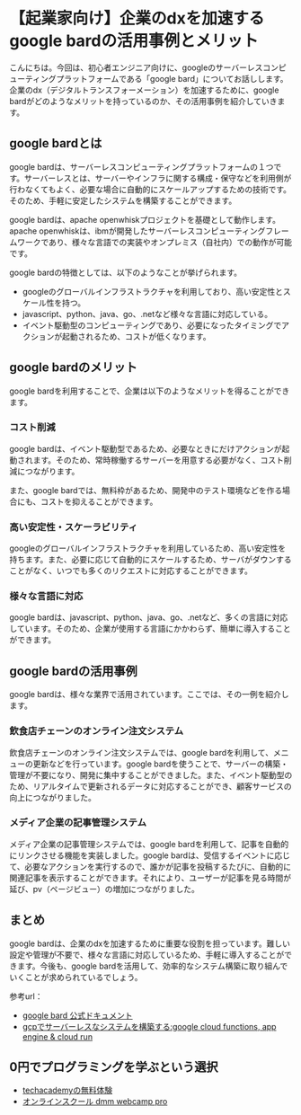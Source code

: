 <!--
title: 【起業家向け】企業のdxを加速するgoogle bardの活用事例とメリット
tags: google,bard,起業,dx
id: 
private: false
-->

# 【起業家向け】企業のdxを加速するgoogle bardの活用事例とメリット

こんにちは。今回は、初心者エンジニア向けに、googleのサーバーレスコンピューティングプラットフォームである「google bard」についてお話しします。企業のdx（デジタルトランスフォーメーション）を加速するために、google bardがどのようなメリットを持っているのか、その活用事例を紹介していきます。

## google bardとは
google bardは、サーバーレスコンピューティングプラットフォームの１つです。サーバーレスとは、サーバーやインフラに関する構成・保守などを利用側が行わなくてもよく、必要な場合に自動的にスケールアップするための技術です。そのため、手軽に安定したシステムを構築することができます。

google bardは、apache openwhiskプロジェクトを基礎として動作します。apache openwhiskは、ibmが開発したサーバーレスコンピューティングフレームワークであり、様々な言語での実装やオンプレミス（自社内）での動作が可能です。

google bardの特徴としては、以下のようなことが挙げられます。
- googleのグローバルインフラストラクチャを利用しており、高い安定性とスケール性を持つ。
- javascript、python、java、go、.netなど様々な言語に対応している。
- イベント駆動型のコンピューティングであり、必要になったタイミングでアクションが起動されるため、コストが低くなります。

## google bardのメリット
google bardを利用することで、企業は以下のようなメリットを得ることができます。

### コスト削減
google bardは、イベント駆動型であるため、必要なときにだけアクションが起動されます。そのため、常時稼働するサーバーを用意する必要がなく、コスト削減につながります。

また、google bardでは、無料枠があるため、開発中のテスト環境などを作る場合にも、コストを抑えることができます。

### 高い安定性・スケーラビリティ
googleのグローバルインフラストラクチャを利用しているため、高い安定性を持ちます。また、必要に応じて自動的にスケールするため、サーバがダウンすることがなく、いつでも多くのリクエストに対応することができます。

### 様々な言語に対応
google bardは、javascript、python、java、go、.netなど、多くの言語に対応しています。そのため、企業が使用する言語にかかわらず、簡単に導入することができます。

## google bardの活用事例
google bardは、様々な業界で活用されています。ここでは、その一例を紹介します。

### 飲食店チェーンのオンライン注文システム
飲食店チェーンのオンライン注文システムでは、google bardを利用して、メニューの更新などを行っています。google bardを使うことで、サーバーの構築・管理が不要になり、開発に集中することができました。また、イベント駆動型のため、リアルタイムで更新されるデータに対応することができ、顧客サービスの向上につながりました。

### メディア企業の記事管理システム
メディア企業の記事管理システムでは、google bardを利用して、記事を自動的にリンクさせる機能を実装しました。google bardは、受信するイベントに応じて、必要なアクションを実行するので、誰かが記事を投稿するたびに、自動的に関連記事を表示することができます。それにより、ユーザーが記事を見る時間が延び、pv（ページビュー）の増加につながりました。

## まとめ
google bardは、企業のdxを加速するために重要な役割を担っています。難しい設定や管理が不要で、様々な言語に対応しているため、手軽に導入することができます。今後も、google bardを活用して、効率的なシステム構築に取り組んでいくことが求められているでしょう。

参考url：
- [google bard 公式ドキュメント](https://cloud.google.com/run?hl=ja)
- [gcpでサーバーレスなシステムを構築する:google cloud functions, app engine & cloud run](https://qiita.com/mottox2/items/8641e7f90dcae0e8eb10)

## 0円でプログラミングを学ぶという選択
- [techacademyの無料体験](//af.moshimo.com/af/c/click?a_id=2612475&amp;p_id=1555&amp;pc_id=2816&amp;pl_id=22706&amp;url=https%3a%2f%2ftechacademy.jp%2fhtmlcss-trial%3futm_source%3dmoshimo%26utm_medium%3daffiliate%26utm_campaign%3dtextad)
- [オンラインスクール dmm webcamp pro](//af.moshimo.com/af/c/click?a_id=2612482&amp;p_id=1363&amp;pc_id=2297&amp;pl_id=39999&amp;guid=on)

